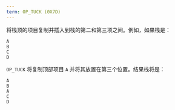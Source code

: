 ```yaml
---
term: OP_TUCK (0X7D)
---
```


将栈顶的项目复制并插入到栈的第二和第三项之间。例如，如果栈是：

```text
A
B
C
D
```

`OP_TUCK` 将复制顶部项目 `A` 并将其放置在第三个位置。结果栈将是：

```text
A
B
A
C
D
```